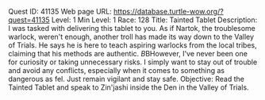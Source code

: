 Quest ID: 41135
Web page URL: https://database.turtle-wow.org/?quest=41135
Level: 1
Min Level: 1
Race: 128
Title: Tainted Tablet
Description: I was tasked with delivering this tablet to you. As if Nartok, the troublesome warlock, weren't enough, another troll has made its way down to the Valley of Trials. He says he is here to teach aspiring warlocks from the local tribes, claiming that his methods are authentic. $B$BHowever, I've never been one for curiosity or taking unnecessary risks. I simply want to stay out of trouble and avoid any conflicts, especially when it comes to something as dangerous as fel. Just remain vigilant and stay safe.
Objective: Read the Tainted Tablet and speak to Zin'jashi inside the Den in the Valley of Trials.
